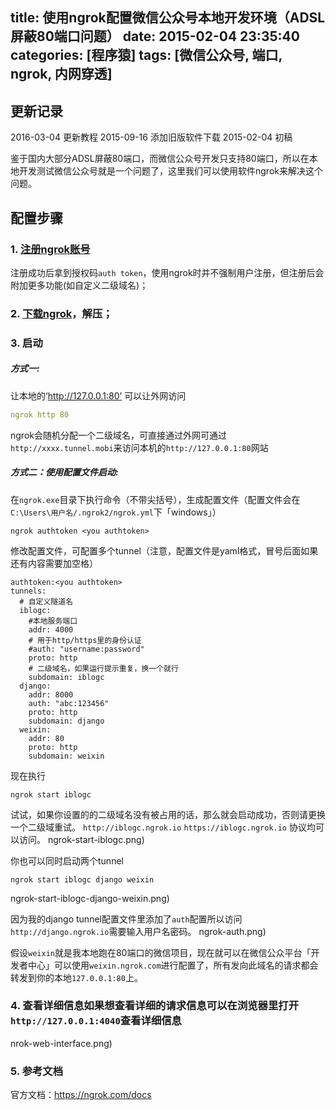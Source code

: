 title: 使用ngrok配置微信公众号本地开发环境（ADSL屏蔽80端口问题）
date: 2015-02-04 23:35:40
categories: [程序猿]
tags: [微信公众号, 端口, ngrok, 内网穿透]
---
## 更新记录
2016-03-04 更新教程
2015-09-16 添加旧版软件下载
2015-02-04 初稿

鉴于国内大部分ADSL屏蔽80端口，而微信公众号开发只支持80端口，所以在本地开发测试微信公众号就是一个问题了，这里我们可以使用软件ngrok来解决这个问题。<!--more-->

## 配置步骤
 
### 1. [注册ngrok账号](https://dashboard.ngrok.com/user/signup)
注册成功后拿到授权码`auth token`，使用ngrok时并不强制用户注册，但注册后会附加更多功能(如自定义二级域名)；
 
### 2. [下载ngrok](https://ngrok.com/download)，解压；

### 3. 启动
##### 方式一:
让本地的‘http://127.0.0.1:80’ 可以让外网访问
```yml
ngrok http 80
```
ngrok会随机分配一个二级域名，可直接通过外网可通过`http://xxxx.tunnel.mobi`来访问本机的`http://127.0.0.1:80`网站

##### 方式二：使用配置文件启动:
在`ngrok.exe`目录下执行命令（不带尖括号），生成配置文件（配置文件会在`C:\Users\用户名/.ngrok2/ngrok.yml`下「windows」）
```
ngrok authtoken <you authtoken>
```
修改配置文件，可配置多个tunnel（注意，配置文件是yaml格式，冒号后面如果还有内容需要加空格）
```
authtoken:<you authtoken>
tunnels:
  # 自定义隧道名 
  iblogc:
    #本地服务端口 
    addr: 4000
    # 用于http/https里的身份认证
    #auth: "username:password"
    proto: http
    # 二级域名，如果运行提示重复，换一个就行
    subdomain: iblogc
  django:
    addr: 8000
    auth: "abc:123456"
    proto: http
    subdomain: django
  weixin:
    addr: 80
    proto: http
    subdomain: weixin
```

现在执行
```
ngrok start iblogc
```

试试，如果你设置的的二级域名没有被占用的话，那么就会启动成功，否则请更换一个二级域重试。
`http://iblogc.ngrok.io` `https://iblogc.ngrok.io` 协议均可以访问。
ngrok-start-iblogc.png)

你也可以同时启动两个tunnel
```
ngrok start iblogc django weixin
```
ngrok-start-iblogc-django-weixin.png)

因为我的django tunnel配置文件里添加了`auth`配置所以访问`http://django.ngrok.io`需要输入用户名密码。
ngrok-auth.png)

假设`weixin`就是我本地跑在80端口的微信项目，现在就可以在微信公众平台「开发者中心」可以使用`weixin.ngrok.com`进行配置了，所有发向此域名的请求都会转发到你的本地`127.0.0.1:80`上。

### 4. 查看详细信息如果想查看详细的请求信息可以在浏览器里打开`http://127.0.0.1:4040`查看详细信息
nrok-web-interface.png)

### 5. 参考文档
官方文档：https://ngrok.com/docs

